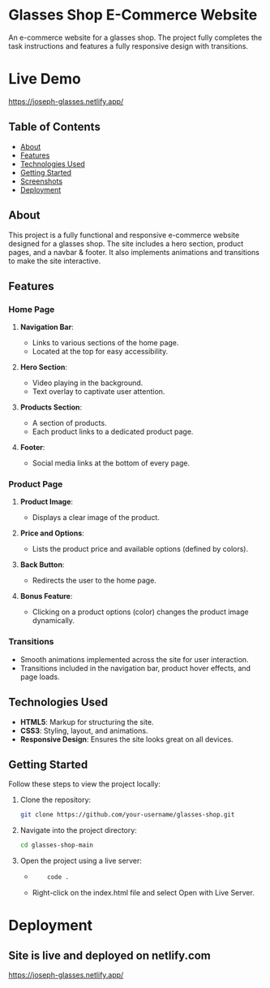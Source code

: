 # Glasses Shop E-Commerce Website

An e-commerce website for a glasses shop.
The project fully completes the task instructions and features a fully responsive design with transitions.

# Live Demo
https://joseph-glasses.netlify.app/

## Table of Contents

- [About](#about)
- [Features](#features)
- [Technologies Used](#technologies-used)
- [Getting Started](#getting-started)
- [Screenshots](#screenshots)
- [Deployment](#deployment)

## About

This project is a fully functional and responsive e-commerce website designed for a glasses shop. The site includes a hero section, product pages, and a navbar & footer. It also implements animations and transitions to make the site interactive.

## Features

### Home Page

1. **Navigation Bar**:
   - Links to various sections of the home page.
   - Located at the top for easy accessibility.

2. **Hero Section**:
   - Video playing in the background.
   - Text overlay to captivate user attention.

3. **Products Section**:
   - A section of products.
   - Each product links to a dedicated product page.

4. **Footer**:
   - Social media links at the bottom of every page.

### Product Page

1. **Product Image**:
   - Displays a clear image of the product.

2. **Price and Options**:
   - Lists the product price and available options (defined by colors).

3. **Back Button**:
   - Redirects the user to the home page.

4. **Bonus Feature**:
   - Clicking on a product options (color) changes the product image dynamically.

### Transitions

- Smooth animations implemented across the site for user interaction.
- Transitions included in the navigation bar, product hover effects, and page loads.

## Technologies Used

- **HTML5**: Markup for structuring the site.
- **CSS3**: Styling, layout, and animations.
- **Responsive Design**: Ensures the site looks great on all devices.

## Getting Started

Follow these steps to view the project locally:

1. Clone the repository:

   ```bash
   git clone https://github.com/your-username/glasses-shop.git

2. Navigate into the project directory:
    ```bash
    cd glasses-shop-main

3.  Open the project using a live server:
    
    * ```bash
          code .

    * Right-click on the index.html file and select Open with Live Server.

# Deployment

## Site is live and deployed on netlify.com

https://joseph-glasses.netlify.app/